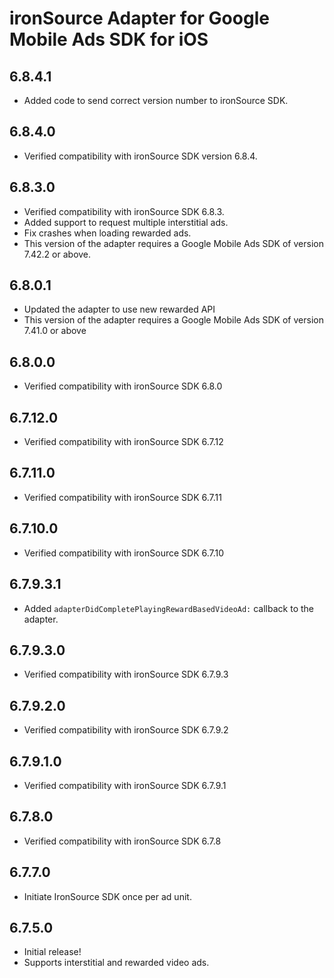 # ironSource Adapter for Google Mobile Ads SDK for iOS

## 6.8.4.1
- Added code to send correct version number to ironSource SDK.

## 6.8.4.0
- Verified compatibility with ironSource SDK version 6.8.4.

## 6.8.3.0
- Verified compatibility with ironSource SDK 6.8.3.
- Added support to request multiple interstitial ads.
- Fix crashes when loading rewarded ads.
- This version of the adapter requires a Google Mobile Ads SDK of version 7.42.2 or above.

## 6.8.0.1
- Updated the adapter to use new rewarded API
- This version of the adapter requires a Google Mobile Ads SDK of version 7.41.0 or above

## 6.8.0.0
- Verified compatibility with ironSource SDK 6.8.0

## 6.7.12.0
- Verified compatibility with ironSource SDK 6.7.12

## 6.7.11.0
- Verified compatibility with ironSource SDK 6.7.11

## 6.7.10.0
- Verified compatibility with ironSource SDK 6.7.10

## 6.7.9.3.1
- Added `adapterDidCompletePlayingRewardBasedVideoAd:` callback to the adapter.

## 6.7.9.3.0
- Verified compatibility with ironSource SDK 6.7.9.3

## 6.7.9.2.0
- Verified compatibility with ironSource SDK 6.7.9.2

## 6.7.9.1.0
- Verified compatibility with ironSource SDK 6.7.9.1

## 6.7.8.0
- Verified compatibility with ironSource SDK 6.7.8

## 6.7.7.0
- Initiate IronSource SDK once per ad unit.

## 6.7.5.0
- Initial release!
- Supports interstitial and rewarded video ads.
